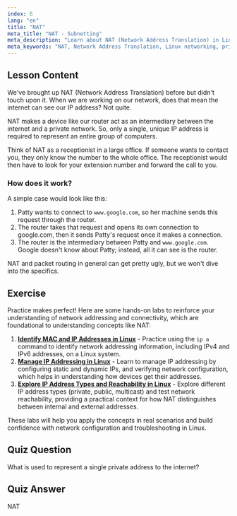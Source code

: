 ```yaml
---
index: 6
lang: "en"
title: "NAT"
meta_title: "NAT - Subnetting"
meta_description: "Learn about NAT (Network Address Translation) in Linux, how it works, and its role in network security. Understand private vs. public IPs. Linux networking guide."
meta_keywords: "NAT, Network Address Translation, Linux networking, private IP, public IP, Linux tutorial, beginner guide"
---
```


## Lesson Content

We've brought up NAT (Network Address Translation) before but didn't touch upon it. When we are working on our network, does that mean the internet can see our IP address? Not quite.

NAT makes a device like our router act as an intermediary between the internet and a private network. So, only a single, unique IP address is required to represent an entire group of computers.

Think of NAT as a receptionist in a large office. If someone wants to contact you, they only know the number to the whole office. The receptionist would then have to look for your extension number and forward the call to you.

### How does it work?

A simple case would look like this:

1. Patty wants to connect to `www.google.com`, so her machine sends this request through the router.
2. The router takes that request and opens its own connection to google.com, then it sends Patty's request once it makes a connection.
3. The router is the intermediary between Patty and `www.google.com`. Google doesn't know about Patty; instead, all it can see is the router.

NAT and packet routing in general can get pretty ugly, but we won't dive into the specifics.

## Exercise

Practice makes perfect! Here are some hands-on labs to reinforce your understanding of network addressing and connectivity, which are foundational to understanding concepts like NAT:

1. **[Identify MAC and IP Addresses in Linux](https://labex.io/labs/comptia-identify-mac-and-ip-addresses-in-linux-592731)** - Practice using the `ip a` command to identify network addressing information, including IPv4 and IPv6 addresses, on a Linux system.
2. **[Manage IP Addressing in Linux](https://labex.io/labs/comptia-manage-ip-addressing-in-linux-592736)** - Learn to manage IP addressing by configuring static and dynamic IPs, and verifying network configuration, which helps in understanding how devices get their addresses.
3. **[Explore IP Address Types and Reachability in Linux](https://labex.io/labs/comptia-explore-ip-address-types-and-reachability-in-linux-592780)** - Explore different IP address types (private, public, multicast) and test network reachability, providing a practical context for how NAT distinguishes between internal and external addresses.

These labs will help you apply the concepts in real scenarios and build confidence with network configuration and troubleshooting in Linux.

## Quiz Question

What is used to represent a single private address to the internet?

## Quiz Answer

NAT
